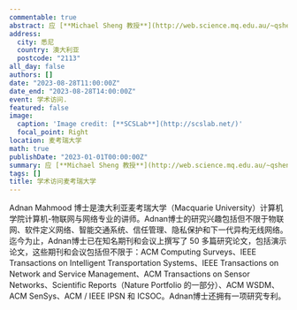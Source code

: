 ```yaml
---
commentable: true
abstract: 应 [**Michael Sheng 教授**](http://web.science.mq.edu.au/~qsheng/)和 [**Adnan Mahmood 博士**](https://researchers.mq.edu.au/en/persons/adnan-mahmood)的邀请，我访问了麦考瑞大学。访问期间，我与 Adnan 博士讨论了学术问题，并参观了美丽的校园。
address:
  city: 悉尼
  country: 澳大利亚
  postcode: "2113"
all_day: false
authors: []
date: "2023-08-28T11:00:00Z"
date_end: "2023-08-28T14:00:00Z"
event: 学术访问.
featured: false
image:
  caption: 'Image credit: [**SCSLab**](http://scslab.net/)'
  focal_point: Right
location: 麦考瑞大学
math: true
publishDate: "2023-01-01T00:00:00Z"
summary: 应 [**Michael Sheng 教授**](http://web.science.mq.edu.au/~qsheng/) 和 [**Adnan Mahmood 博士**](https://researchers.mq.edu.au/en/persons/adnan-mahmood)的邀请，我访问了麦考瑞大学。访问期间，我与 Adnan 博士讨论了学术问题，并参观了美丽的校园。
tags: []
title: 学术访问麦考瑞大学
---
```

Adnan Mahmood 博士是澳大利亚麦考瑞大学（Macquarie University）计算机学院计算机-物联网与网络专业的讲师。Adnan博士的研究兴趣包括但不限于物联网、软件定义网络、智能交通系统、信任管理、隐私保护和下一代异构无线网络。迄今为止，Adnan博士已在知名期刊和会议上撰写了 50 多篇研究论文，包括演示论文，这些期刊和会议包括但不限于：ACM Computing Surveys、IEEE Transactions on Intelligent Transportation Systems、IEEE Transactions on Network and Service Management、ACM Transactions on Sensor Networks、Scientific Reports（Nature Portfolio 的一部分）、ACM WSDM、ACM SenSys、ACM / IEEE IPSN 和 ICSOC。Adnan博士还拥有一项研究专利。

